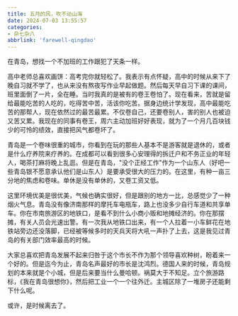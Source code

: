 ```yaml
---
title: 五月的风，吹不动山海
date: 2024-07-03 13:55:57
categories:
- 杂七杂八
abbrlink: 'farewell-qingdao'
---
```

在青岛，想找一个不加班的工作跟犯了天条一样。  
<!-- more -->

高中老师总喜欢画饼：高考完你就轻松了。我表示有点怀疑，高中的时候从来下了晚自习就不学了，也从来没有熬夜写作业早起做题。然后每天早自习下课的课间，班里面倒了一片，全在睡。当时我真的是被有的卷王卷怕了。现在看来，苦就是留给最能吃苦的人吃的，吃得苦中苦，活该你吃苦。据身边统计学发现，高中最能吃苦的那帮人，现在依然过的最苦最累。不仅卷自己，还要卷别人，害的别人也被迫又苦又累。我现在的同事有卷王，周六主动加班好好表现，就为了一个月几百块钱少的可怜的绩效，直接把风气都卷坏了。

青岛是一个卷味很重的城市，你看到在玩的那些人基本不是游客就是退休的，或者是什么疗养院来疗养的。在成都可以看到很多心安理得的拆迁户和不务正业的年轻人，喝茶打麻将晚上乱逛。但是在青岛，"没个正经工作"作为一个山东人（好吧一些青岛银不愿意承认他们是山东人）是要承受很大的压力的。在这里，有种一亩三分地的焦虑和卷味。单休是没有单休的，又卷工资又低。

这里环境优美是很优美，气候也确实很好，但是跟别的地方一比，总感觉少了一种烟火气息。青岛没有像济南那样的摩托车电瓶车，路上也没多少自行车道和共享单车。你在市南旅游区的地铁口，是看不到什么小商小贩和地摊经济的。你在那摆摊，有关人员会光速出警。有一次我从地铁口出来，有一个人拉着一小车鲜花在地铁站旁边还没落脚，已经被等候多时的天兵天将大吼一声扑了上去，这是我见过青岛的有关部门效率最高的时候。

大家总喜欢把青岛发展不起来归咎于这个市长不作为那个领导喜欢种树，盼着来一个好的。但是迄今为止，青岛名声最好的市长是沈鸿烈。德国人来的时候，青岛规划的本来就是个小城，但是后来要当什么曼哈顿。祸莫大于不知足。立个旅游路标，《我在青岛很想你》，然后把工业一个一个往外迁。主城区除了一堆房子还能剩下什么呢。

或许，是时候离去了。